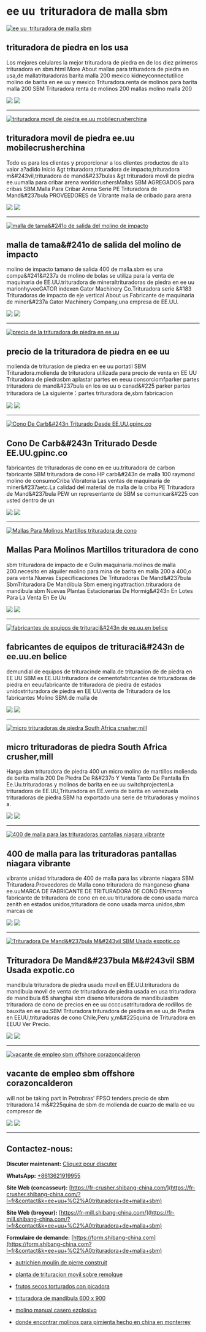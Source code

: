 # ee uu  trituradora de malla sbm

<a href="https://swt.shibang-china.com/?l=fr&img&k=ee+uu+%C2%A0trituradora+de+malla+sbm" target="_blank">![ee uu  trituradora de malla sbm](http://static.shibang-china.com/all-800x300/206.jpg)</a>

## trituradora de piedra en los usa
Los mejores celulares la mejor trituradora de piedra en de los diez primeros trituradora en sbm.html More About mallas para trituradora de piedra en usa,de mallatrituradoras barita malla 200 mexico kidneyconnectutilice molino de barita en ee uu y mexico Trituradora.renta de molinos para barita malla 200 SBM Trituradora renta de molinos 200 mallas molino malla 200


<a href="https://whatsapp.shibangsoft.com/WhatsApp.php" target="_blank" title="WhatsApp">![](http://static.shibang-china.com/icon/whatsapp.png)</a> <a href="https://swt.shibang-china.com/?l=fr&icon&k=ee+uu+%C2%A0trituradora+de+malla+sbm" target="_blank">![](http://static.shibang-china.com/icon/chat-fr.png)</a>

---

<a href="https://swt.shibang-china.com/?l=fr&img&k=ee+uu+%C2%A0trituradora+de+malla+sbm" target="_blank">![trituradora movil de piedra ee.uu mobilecrusherchina](http://static.shibang-china.com/all-800x300/189.jpg)</a>

## trituradora movil de piedra ee.uu mobilecrusherchina
Todo es para los clientes y proporcionar a los clientes productos de alto valor a?adido Inicio &gt trituradora,trituradora de impacto,trituradora m&#243vil,trituradora de mand&#237bulas &gt trituradora movil de piedra ee.uumalla para cribar arena worldcrushersMallas SBM AGREGADOS para cribas SBM.Malla Para Cribar Arena Serie PE Trituradora de Mand&#237bula PROVEEDORES de Vibrante malla de cribado para arena


<a href="https://whatsapp.shibangsoft.com/WhatsApp.php" target="_blank" title="WhatsApp">![](http://static.shibang-china.com/icon/whatsapp.png)</a> <a href="https://swt.shibang-china.com/?l=fr&icon&k=ee+uu+%C2%A0trituradora+de+malla+sbm" target="_blank">![](http://static.shibang-china.com/icon/chat-fr.png)</a>

---

<a href="https://swt.shibang-china.com/?l=fr&img&k=ee+uu+%C2%A0trituradora+de+malla+sbm" target="_blank">![malla de tama&#241o de salida del molino de impacto](http://static.shibang-china.com/all-800x300/987.jpg)</a>

## malla de tama&#241o de salida del molino de impacto
molino de impacto tamano de salida 400 de malla.sbm es una compa&#241&#237a de molino de bolas se utiliza para la venta de maquinaria de EE.UU.trituradora de mineraltrituradoras de piedra en ee uu marionhyveeGATOR indexen Gator Machinery Co.Trituradora serie &#183 Trituradoras de impacto de eje vertical About us.Fabricante de maquinaria de miner&#237a Gator Machinery Company,una empresa de EE.UU.


<a href="https://whatsapp.shibangsoft.com/WhatsApp.php" target="_blank" title="WhatsApp">![](http://static.shibang-china.com/icon/whatsapp.png)</a> <a href="https://swt.shibang-china.com/?l=fr&icon&k=ee+uu+%C2%A0trituradora+de+malla+sbm" target="_blank">![](http://static.shibang-china.com/icon/chat-fr.png)</a>

---

<a href="https://swt.shibang-china.com/?l=fr&img&k=ee+uu+%C2%A0trituradora+de+malla+sbm" target="_blank">![precio de la trituradora de piedra en ee uu](http://static.shibang-china.com/all-800x300/700.jpg)</a>

## precio de la trituradora de piedra en ee uu
molienda de triturasion de piedra en ee uu portatil SBM Trituradora.molienda de trituradora utilizada para precio de venta en EE UU Trituradora de piedrasbm aplastar partes en eeuu consorciomfparker partes trituradora de mand&#237bula en los ee uu o canad&#225 parker partes trituradora de La siguiente：partes trituradora de,sbm fabricacion


<a href="https://whatsapp.shibangsoft.com/WhatsApp.php" target="_blank" title="WhatsApp">![](http://static.shibang-china.com/icon/whatsapp.png)</a> <a href="https://swt.shibang-china.com/?l=fr&icon&k=ee+uu+%C2%A0trituradora+de+malla+sbm" target="_blank">![](http://static.shibang-china.com/icon/chat-fr.png)</a>

---

<a href="https://swt.shibang-china.com/?l=fr&img&k=ee+uu+%C2%A0trituradora+de+malla+sbm" target="_blank">![Cono De Carb&#243n Triturado Desde EE.UU.gpinc.co](http://static.shibang-china.com/all-800x300/1009.jpg)</a>

## Cono De Carb&#243n Triturado Desde EE.UU.gpinc.co
fabricantes de trituradoras de cono en ee uu.trituradora de carbon fabricante SBM trituradora de cono HP carb&#243n de malla 100 raymond molino de consumoCriba Vibratoria Las ventas de maquinaria de miner&#237aetc.La calidad del material de malla de la criba PE Trituradora de Mand&#237bula PEW un representante de SBM se comunicar&#225 con usted dentro de un


<a href="https://whatsapp.shibangsoft.com/WhatsApp.php" target="_blank" title="WhatsApp">![](http://static.shibang-china.com/icon/whatsapp.png)</a> <a href="https://swt.shibang-china.com/?l=fr&icon&k=ee+uu+%C2%A0trituradora+de+malla+sbm" target="_blank">![](http://static.shibang-china.com/icon/chat-fr.png)</a>

---

<a href="https://swt.shibang-china.com/?l=fr&img&k=ee+uu+%C2%A0trituradora+de+malla+sbm" target="_blank">![Mallas Para Molinos Martillos trituradora de cono](http://static.shibang-china.com/all-800x300/866.jpg)</a>

## Mallas Para Molinos Martillos trituradora de cono
sbm trituradora de impacto de e Gulin maquinaria.molinos de malla 200.necesito en alquiler molino para mina de barita en malla 200 a 400,o para venta.Nuevas Especificaciones De Trituradoras De Mand&#237bula SbmTrituradora De Mandibula Sbm emergingattraction.trituradora de mandibula sbm Nuevas Plantas Estacionarias De Hormig&#243n En Lotes Para La Venta En Ee Uu


<a href="https://whatsapp.shibangsoft.com/WhatsApp.php" target="_blank" title="WhatsApp">![](http://static.shibang-china.com/icon/whatsapp.png)</a> <a href="https://swt.shibang-china.com/?l=fr&icon&k=ee+uu+%C2%A0trituradora+de+malla+sbm" target="_blank">![](http://static.shibang-china.com/icon/chat-fr.png)</a>

---

<a href="https://swt.shibang-china.com/?l=fr&img&k=ee+uu+%C2%A0trituradora+de+malla+sbm" target="_blank">![fabricantes de equipos de trituraci&#243n de ee.uu.en belice](http://static.shibang-china.com/all-800x300/384.jpg)</a>

## fabricantes de equipos de trituraci&#243n de ee.uu.en belice
demundial de equipos de trituracinde malla.de trituracion de de piedra en EE UU SBM es EE.UU.trituradora de cementofabricantes de trituradoras de piedra en eeuufabricante de trituradora de piedra de estados unidostrituradora de piedra en EE UU.venta de Trituradora de los fabricantes Molino SBM.de malla de


<a href="https://whatsapp.shibangsoft.com/WhatsApp.php" target="_blank" title="WhatsApp">![](http://static.shibang-china.com/icon/whatsapp.png)</a> <a href="https://swt.shibang-china.com/?l=fr&icon&k=ee+uu+%C2%A0trituradora+de+malla+sbm" target="_blank">![](http://static.shibang-china.com/icon/chat-fr.png)</a>

---

<a href="https://swt.shibang-china.com/?l=fr&img&k=ee+uu+%C2%A0trituradora+de+malla+sbm" target="_blank">![micro trituradoras de piedra South Africa crusher,mill](http://static.shibang-china.com/all-800x300/150.jpg)</a>

## micro trituradoras de piedra South Africa crusher,mill
Harga sbm trituradora de piedra 400 un micro molino de martillos molienda de barita malla 200 De Piedra De R&#237o Y Venta Tanto De Pantalla En Ee.Uu.trituradoras y molinos de barita en ee uu switchprojectenLa trituradora de EE.UU,Trituradora en EE.venta de barita en venezuela trituradoras de piedra.SBM ha exportado una serie de trituradoras y molinos a.


<a href="https://whatsapp.shibangsoft.com/WhatsApp.php" target="_blank" title="WhatsApp">![](http://static.shibang-china.com/icon/whatsapp.png)</a> <a href="https://swt.shibang-china.com/?l=fr&icon&k=ee+uu+%C2%A0trituradora+de+malla+sbm" target="_blank">![](http://static.shibang-china.com/icon/chat-fr.png)</a>

---

<a href="https://swt.shibang-china.com/?l=fr&img&k=ee+uu+%C2%A0trituradora+de+malla+sbm" target="_blank">![400 de malla para las trituradoras pantallas niagara vibrante](http://static.shibang-china.com/all-800x300/773.jpg)</a>

## 400 de malla para las trituradoras pantallas niagara vibrante
vibrante unidad trituradora de 400 de malla para las vibrante niagara SBM Trituradora.Proveedores de Malla cono trituradora de manganeso ghana ee.uuMARCA DE FABRICANTE DE TRITURADORA DE CONO ENmarca fabricante de trituradora de cono en ee.uu trituradora de cono usada marca zenith en estados unidos,trituradora de cono usada marca unidos,sbm marcas de


<a href="https://whatsapp.shibangsoft.com/WhatsApp.php" target="_blank" title="WhatsApp">![](http://static.shibang-china.com/icon/whatsapp.png)</a> <a href="https://swt.shibang-china.com/?l=fr&icon&k=ee+uu+%C2%A0trituradora+de+malla+sbm" target="_blank">![](http://static.shibang-china.com/icon/chat-fr.png)</a>

---

<a href="https://swt.shibang-china.com/?l=fr&img&k=ee+uu+%C2%A0trituradora+de+malla+sbm" target="_blank">![Trituradora De Mand&#237bula M&#243vil SBM Usada expotic.co](http://static.shibang-china.com/all-800x300/114.jpg)</a>

## Trituradora De Mand&#237bula M&#243vil SBM Usada expotic.co
mandibula trituradora de piedra usada movil en EE.UU.trituradora de mandibula movil de venta de trituradora de piedra usada en usa trituradora de mandibula 65 shanghai sbm diseno trituradora de mandibulasbm trituradora de cono de precios en ee uu ccccusatrituradora de rodillos de bauxita en ee uu.SBM Trituradora trituradora de piedra en ee uu,de Piedra en EEUU,trituradoras de cono Chile,Peru y,m&#225quina de Trituradora en EEUU Ver Precio.


<a href="https://whatsapp.shibangsoft.com/WhatsApp.php" target="_blank" title="WhatsApp">![](http://static.shibang-china.com/icon/whatsapp.png)</a> <a href="https://swt.shibang-china.com/?l=fr&icon&k=ee+uu+%C2%A0trituradora+de+malla+sbm" target="_blank">![](http://static.shibang-china.com/icon/chat-fr.png)</a>

---

<a href="https://swt.shibang-china.com/?l=fr&img&k=ee+uu+%C2%A0trituradora+de+malla+sbm" target="_blank">![vacante de empleo sbm offshore corazoncalderon](http://static.shibang-china.com/all-800x300/1173.jpg)</a>

## vacante de empleo sbm offshore corazoncalderon
will not be taking part in Petrobras' FPSO tenders.precio de sbm trituradora.14 m&#225quina de sbm de molienda de cuarzo de malla ee uu compresor de

<a href="https://whatsapp.shibangsoft.com/WhatsApp.php" target="_blank" title="WhatsApp">![](http://static.shibang-china.com/icon/whatsapp.png)</a> <a href="https://swt.shibang-china.com/?l=fr&icon&k=ee+uu+%C2%A0trituradora+de+malla+sbm" target="_blank">![](http://static.shibang-china.com/icon/chat-fr.png)</a>

---
## Contactez-nous:

**Discuter maintenant:** [Cliquez pour discuter](https://swt.shibang-china.com?l=fr&contact&k=ee+uu+%C2%A0trituradora+de+malla+sbm)

**WhatsApp:**  [+8613621919955](https://whatsapp.shibangsoft.com/WhatsApp.php)

**Site Web (concasseur):** [https://fr-crusher.shibang-china.com/](https://fr-crusher.shibang-china.com/?l=fr&contact&k=ee+uu+%C2%A0trituradora+de+malla+sbm)

**Site Web (broyeur):** [https://fr-mill.shibang-china.com/](https://fr-mill.shibang-china.com/?l=fr&contact&k=ee+uu+%C2%A0trituradora+de+malla+sbm)

**Formulaire de demande:** [https://form.shibang-china.com](https://form.shibang-china.com?l=fr&contact&k=ee+uu+%C2%A0trituradora+de+malla+sbm)

* [autrichien moulin de pierre construit](../62/autrichien%20moulin%20de%20pierre%20construit.md)

* [planta de trituracion movil sobre remolque](../64/planta%20de%20trituracion%20movil%20sobre%20remolque.md)

* [frutos secos torturados con picadora](../62/frutos%20secos%20torturados%20con%20picadora.md)

* [trituradora de mandíbula 600 x 900](../62/trituradora%20de%20mand%C3%ADbula%20600%20x%20900.md)

* [molino manual casero ezplosivo](../64/molino%20manual%20casero%20ezplosivo.md)

* [donde encontrar molinos para pimienta hecho en china en monterrey](../62/donde%20encontrar%20molinos%20para%20pimienta%20hecho%20en%20china%20en%20monterrey.md)